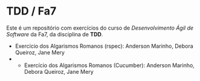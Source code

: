 TDD / Fa7
=========

Este é um repositório com exercícios do curso de _Desenvolvimento Ágil de Software_ da Fa7, da disciplina de **TDD**.

- Exercício dos Algarismos Romanos (rspec): Anderson Marinho, Debora Queiroz, Jane Mery
- - Exercício dos Algarismos Romanos (Cucumber): Anderson Marinho, Debora Queiroz, Jane Mery

